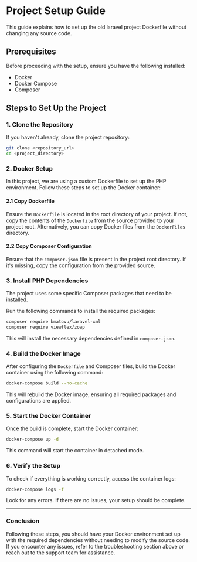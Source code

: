 # Project Setup Guide

This guide explains how to set up the old laravel project Dockerfile without changing any source code.

## Prerequisites

Before proceeding with the setup, ensure you have the following installed:

- Docker
- Docker Compose
- Composer

## Steps to Set Up the Project

### 1. Clone the Repository

If you haven't already, clone the project repository:

```bash
git clone <repository_url>
cd <project_directory>
```

### 2. Docker Setup

In this project, we are using a custom Dockerfile to set up the PHP environment. Follow these steps to set up the Docker container:

#### 2.1 Copy Dockerfile

Ensure the `Dockerfile` is located in the root directory of your project. If not, copy the contents of the `Dockerfile` from the source provided to your project root. Alternatively, you can copy Docker files from the `DockerFiles` directory.

#### 2.2 Copy Composer Configuration

Ensure that the `composer.json` file is present in the project root directory. If it's missing, copy the configuration from the provided source.

### 3. Install PHP Dependencies

The project uses some specific Composer packages that need to be installed.

Run the following commands to install the required packages:

```bash
composer require bmatovu/laravel-xml
composer require viewflex/zoap
```

This will install the necessary dependencies defined in `composer.json`.

### 4. Build the Docker Image

After configuring the `Dockerfile` and Composer files, build the Docker container using the following command:

```bash
docker-compose build --no-cache
```

This will rebuild the Docker image, ensuring all required packages and configurations are applied.

### 5. Start the Docker Container

Once the build is complete, start the Docker container:

```bash
docker-compose up -d
```

This command will start the container in detached mode.

### 6. Verify the Setup

To check if everything is working correctly, access the container logs:

```bash
docker-compose logs -f
```

Look for any errors. If there are no issues, your setup should be complete.

---

### Conclusion

Following these steps, you should have your Docker environment set up with the required dependencies without needing to modify the source code. If you encounter any issues, refer to the troubleshooting section above or reach out to the support team for assistance.
